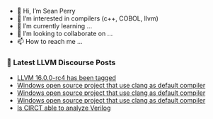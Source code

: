 - 👋 Hi, I’m Sean Perry
- 👀 I’m interested in compilers (c++, COBOL, llvm)
- 🌱 I’m currently learning ...
- 💞️ I’m looking to collaborate on ...
- 📫 How to reach me ...

<!---
s66perry/s66perry is a ✨ special ✨ repository because its `README.md` (this file) appears on your GitHub profile.
You can click the Preview link to take a look at your changes.
--->
### 📕 Latest LLVM Discourse Posts

<!-- DISCOURSE-LLVM:START -->
- [LLVM 16.0.0-rc4 has been tagged](https://discourse.llvm.org/t/llvm-16-0-0-rc4-has-been-tagged/69150#post_4)
- [Windows open source project that use clang as default compiler](https://discourse.llvm.org/t/windows-open-source-project-that-use-clang-as-default-compiler/69181#post_3)
- [Windows open source project that use clang as default compiler](https://discourse.llvm.org/t/windows-open-source-project-that-use-clang-as-default-compiler/69181#post_2)
- [Windows open source project that use clang as default compiler](https://discourse.llvm.org/t/windows-open-source-project-that-use-clang-as-default-compiler/69181#post_1)
- [Is CIRCT able to analyze Verilog](https://discourse.llvm.org/t/is-circt-able-to-analyze-verilog/66281#post_5)
<!-- DISCOURSE-LLVM:END -->
